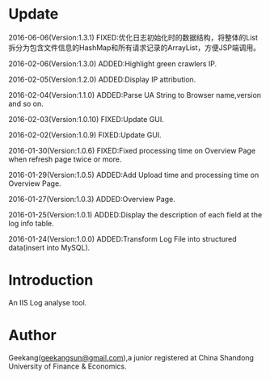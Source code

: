# Update
2016-06-06(Version:1.3.1) FIXED:优化日志初始化时的数据结构，将整体的List拆分为包含文件信息的HashMap和所有请求记录的ArrayList，方便JSP端调用。

2016-02-06(Version:1.3.0) ADDED:Highlight green crawlers IP.

2016-02-05(Version:1.2.0) ADDED:Display IP attribution.

2016-02-04(Version:1.1.0) ADDED:Parse UA String to Browser name,version and so on.

2016-02-03(Version:1.0.10) FIXED:Update GUI.

2016-02-02(Version:1.0.9) FIXED:Update GUI.

2016-01-30(Version:1.0.6) FIXED:Fixed processing time on Overview Page when refresh page twice or more.

2016-01-29(Version:1.0.5) ADDED:Add Upload time and processing time on Overview Page.

2016-01-27(Version:1.0.3) ADDED:Overview Page.
  
2016-01-25(Version:1.0.1) ADDED:Display the description of each field at the log info table.
  
2016-01-24(Version:1.0.0) ADDED:Transform Log File into structured data(insert into MySQL).

# Introduction

An IIS Log analyse tool.

# Author

Geekang(geekangsun@gmail.com),a junior registered at China Shandong University of Finance & Economics.